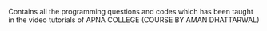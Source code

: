 Contains all the programming questions and codes which has been taught in the video tutorials of APNA COLLEGE (COURSE BY AMAN DHATTARWAL)
